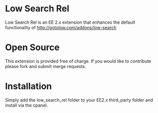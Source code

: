 # Low Search Rel
Low Search Rel is an EE 2.x extension that enhances the default functionality of http://gotolow.com/addons/low-search‎

# Open Source
This extension is provided free of charge. If you would like to contribute please fork and submit merge requests.

# Installation
Simply add the low_search_rel folder to your EE2.x third_party folder and install via the cpanel. 
